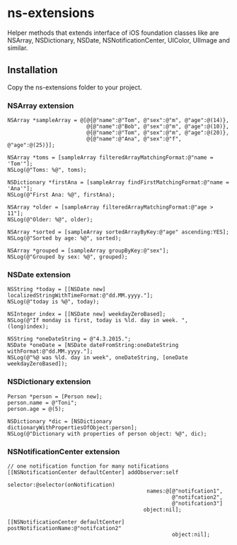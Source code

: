 # ns-extensions
Helper methods that extends interface of iOS foundation classes like are NSArray, NSDictionary, NSDate, NSNotificationCenter, UIColor, UIImage and similar.

## Installation

Copy the ns-extensions folder to your project.

### NSArray extension

    NSArray *sampleArray = @[@{@"name":@"Tom", @"sex":@"m", @"age":@(14)},
                             @{@"name":@"Bob", @"sex":@"m", @"age":@(10)},
                             @{@"name":@"Tom", @"sex":@"m", @"age":@(20)},
                             @{@"name":@"Ana", @"sex":@"f", @"age":@(25)}];
    
    NSArray *toms = [sampleArray filteredArrayMatchingFormat:@"name = 'Tom'"];
    NSLog(@"Toms: %@", toms);
    
    NSDictionary *firstAna = [sampleArray findFirstMatchingFormat:@"name = 'Ana'"];
    NSLog(@"First Ana: %@", firstAna);
    
    NSArray *older = [sampleArray filteredArrayMatchingFormat:@"age > 11"];
    NSLog(@"Older: %@", older);
    
    NSArray *sorted = [sampleArray sortedArrayByKey:@"age" ascending:YES];
    NSLog(@"Sorted by age: %@", sorted);
    
    NSArray *grouped = [sampleArray groupByKey:@"sex"];
    NSLog(@"Grouped by sex: %@", grouped);

### NSDate extension

    NSString *today = [[NSDate new] localizedStringWithTimeFormat:@"dd.MM.yyyy."];
    NSLog(@"today is %@", today);
    
    NSInteger index = [[NSDate new] weekdayZeroBased];
    NSLog(@"If monday is first, today is %ld. day in week. ", (long)index);
    
    NSString *oneDateString = @"4.3.2015.";
    NSDate *oneDate = [NSDate dateFromString:oneDateString withFormat:@"dd.MM.yyyy."];
    NSLog(@"%@ was %ld. day in week", oneDateString, [oneDate weekdayZeroBased]);
    
### NSDictionary extension

    Person *person = [Person new];
    person.name = @"Toni";
    person.age = @(5);
    
    NSDictionary *dic = [NSDictionary dictionaryWithPropertiesOfObject:person];
    NSLog(@"Dictionary with properties of person object: %@", dic);

### NSNotificationCenter extension

    // one notification function for many notifications
    [[NSNotificationCenter defaultCenter] addObserver:self
                                             selector:@selector(onNotification)
                                                names:@[@"notifcation1",
                                                        @"notifcation2",
                                                        @"notifcation3"]
                                               object:nil];
    
    [[NSNotificationCenter defaultCenter] postNotificationName:@"notifcation2"
                                                        object:nil];
